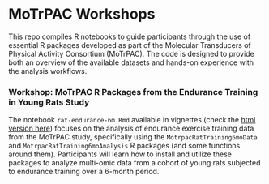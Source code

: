 # MoTrPAC Workshops

This repo compiles R notebooks to guide participants through the use of 
essential R packages developed as part of the Molecular Transducers of 
Physical Activity Consortium (MoTrPAC). 
The code is designed to provide both an overview of the available datasets 
and hands-on experience with the analysis workflows.

### Workshop: MoTrPAC R Packages from the Endurance Training in Young Rats Study

The notebook `rat-endurance-6m.Rmd` available in vignettes 
(check the 
[html version here](https://motrpac.github.io/MotrpacWorkshops/docs/articles/rat-endurance-6m.html)) 
focuses on the analysis of endurance exercise training data from the MoTrPAC study, 
specifically using the 
`MotrpacRatTraining6moData` and 
`MotrpacRatTraining6moAnalysis` 
R packages (and some functions around them). 
Participants will learn how to install and utilize these packages to analyze 
multi-omic data from a cohort of young rats subjected to endurance training 
over a 6-month period.
